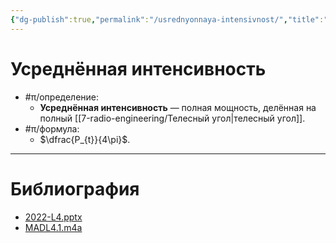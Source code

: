 ```yaml
---
{"dg-publish":true,"permalink":"/usrednyonnaya-intensivnost/","title":"Усреднённая интенсивность"}
---
```



# Усреднённая интенсивность

- #π/определение:
	- **Усреднённая интенсивность** — полная мощность, делённая на полный [[7-radio-engineering/Телесный угол\|телесный угол]].
- #π/формула:
	- $\dfrac{P_{t}}{4\pi}$.

---

# Библиография

- [2022-L4.pptx](file:///C:%5CUsers%5CMojo%5CiCloudDrive%5C_university%5CIllarionov%5Clecture-presentations%5C2022-L4.pptx)
- [MADL4.1.m4a](file:///C:%5CUsers%5CMojo%5CiCloudDrive%5C_university%5CIllarionov%5Clecture-recording%5CMADL4.1.m4a)
